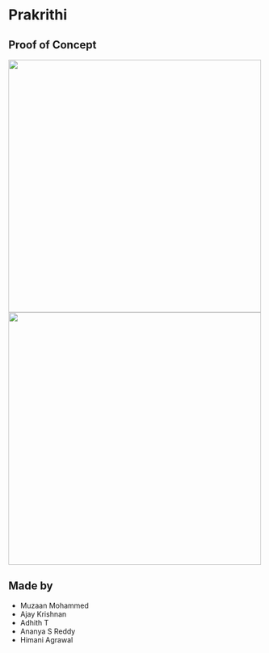 # Prakrithi
  
## Proof of Concept 
<img src="https://i.imgur.com/G130zW0.png" height="500px"></img>
<img src="https://i.imgur.com/59P7H1N.png" height="500px"></img>

## Made by
+ Muzaan Mohammed
+ Ajay Krishnan
+ Adhith T
+ Ananya S Reddy
+ Himani Agrawal
